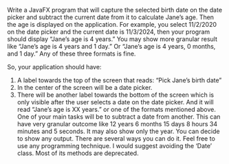 Write a JavaFX program that will capture the selected birth date on the date picker and subtract the current date from it to calculate Jane’s age. Then the age is displayed on the application. For example, you select 11/2/2020 on the date picker and the current date is 11/3/2024, then your program should display “Jane’s age is 4 years.” You may show more granular result like “Jane’s age is 4 years and 1 day.” Or “Jane’s age is 4 years, 0 months, and 1 day.” Any of these three formats is fine.  

So, your application should have:

1.	A label towards the top of the screen that reads: “Pick Jane’s birth date” 
2.	In the center of the screen will be a date picker. 
3.	There will be another label towards the bottom of the screen which is only visible after the user selects a date on the date picker. And it will read “Jane’s age is XX years.” or one of the formats mentioned above. 
One of your main tasks will be to subtract a date from another.  This can have very granular outcome like 12 years 6 months 15 days 8 hours 34 minutes and 5 seconds. It may also show only the year. You can decide to show any output. There are several ways you can do it. Feel free to use any programming technique. I would suggest avoiding the ‘Date’ class. Most of its methods are deprecated. 
